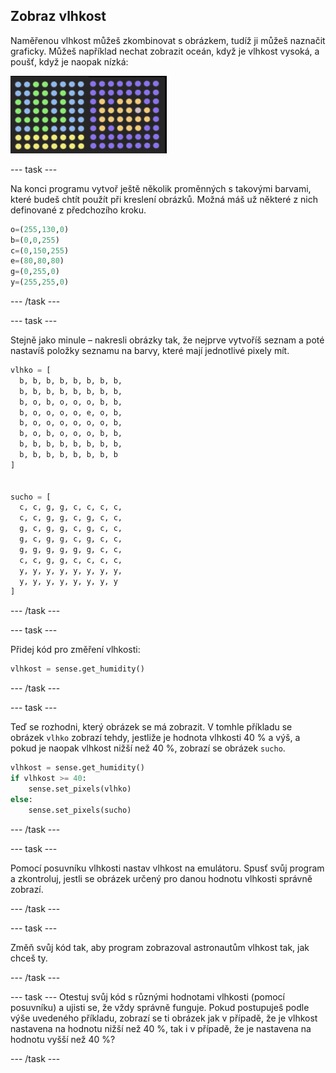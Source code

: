 ## Zobraz vlhkost

Naměřenou vlhkost můžeš zkombinovat s obrázkem, tudíž ji můžeš naznačit graficky. Můžeš například nechat zobrazit oceán, když je vlhkost vysoká, a poušť, když je naopak nízká:

![Vlhko a sucho](images/wet-dry.png)

--- task ---

Na konci programu vytvoř ještě několik proměnných s takovými barvami, které budeš chtít použít při kreslení obrázků. Možná máš už některé z nich definované z předchozího kroku.

```python
o=(255,130,0)
b=(0,0,255)
c=(0,150,255)
e=(80,80,80)
g=(0,255,0)
y=(255,255,0)
```

--- /task ---

--- task ---

Stejně jako minule – nakresli obrázky tak, že nejprve vytvoříš seznam a poté nastavíš položky seznamu na barvy, které mají jednotlivé pixely mít.

```python
vlhko = [
  b, b, b, b, b, b, b, b,
  b, b, b, b, b, b, b, b,
  b, o, b, o, o, o, b, b,
  b, o, o, o, o, e, o, b,
  b, o, o, o, o, o, o, b,
  b, o, b, o, o, o, b, b,
  b, b, b, b, b, b, b, b,
  b, b, b, b, b, b, b, b
]


sucho = [
  c, c, g, g, c, c, c, c,
  c, c, g, g, c, g, c, c,
  g, c, g, g, c, g, c, c,
  g, c, g, g, c, g, c, c,
  g, g, g, g, g, g, c, c,
  c, c, g, g, c, c, c, c,
  y, y, y, y, y, y, y, y,
  y, y, y, y, y, y, y, y
]
```

--- /task ---

--- task ---

Přidej kód pro změření vlhkosti:

```python
vlhkost = sense.get_humidity()
```

--- /task ---

--- task ---

Teď se rozhodni, který obrázek se má zobrazit. V tomhle příkladu se obrázek `vlhko` zobrazí tehdy, jestliže je hodnota vlhkosti 40 % a výš, a pokud je naopak vlhkost nižší než 40 %, zobrazí se obrázek `sucho`.

```python
vlhkost = sense.get_humidity()
if vlhkost >= 40:
    sense.set_pixels(vlhko)
else:
    sense.set_pixels(sucho)
```

--- /task ---

--- task ---

Pomocí posuvníku vlhkosti nastav vlhkost na emulátoru. Spusť svůj program a zkontroluj, jestli se obrázek určený pro danou hodnotu vlhkosti správně zobrazí.

--- /task ---

--- task ---

Změň svůj kód tak, aby program zobrazoval astronautům vlhkost tak, jak chceš ty.

--- /task ---

--- task --- Otestuj svůj kód s různými hodnotami vlhkosti (pomocí posuvníku) a ujisti se, že vždy správně funguje. Pokud postupuješ podle výše uvedeného příkladu, zobrazí se ti obrázek jak v případě, že je vlhkost nastavena na hodnotu nižší než 40 %, tak i v případě, že je nastavena na hodnotu vyšší než 40 %?

--- /task ---
